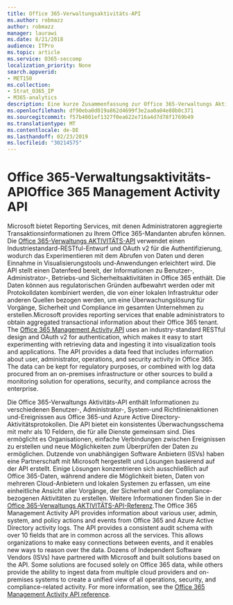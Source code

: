 ```yaml
---
title: Office 365-Verwaltungsaktivitäts-API
ms.author: robmazz
author: robmazz
manager: laurawi
ms.date: 8/21/2018
audience: ITPro
ms.topic: article
ms.service: O365-seccomp
localization_priority: None
search.appverid:
- MET150
ms.collection:
- Strat_O365_IP
- M365-analytics
description: Eine kurze Zusammenfassung zur Office 365-Verwaltungs Aktivitäts-API.
ms.openlocfilehash: df90eba0d019a862d4699f3e2aa0a04e88b0c371
ms.sourcegitcommit: f57b4001ef1327f0ea622e716a4d7d78f1769b49
ms.translationtype: MT
ms.contentlocale: de-DE
ms.lasthandoff: 02/23/2019
ms.locfileid: "30214575"
---
```

# <a name="office-365-management-activity-api"></a><span data-ttu-id="63387-103">Office 365-Verwaltungsaktivitäts-API</span><span class="sxs-lookup"><span data-stu-id="63387-103">Office 365 Management Activity API</span></span>
<span data-ttu-id="63387-p101">Microsoft bietet Reporting Services, mit denen Administratoren aggregierte Transaktionsinformationen zu Ihrem Office 365-Mandanten abrufen können. Die [Office 365-Verwaltungs AKTIVITÄTS-API](https://docs.microsoft.com/office/office-365-management-api/office-365-management-apis-overview) verwendet einen Industriestandard-RESTful-Entwurf und OAuth v2 für die Authentifizierung, wodurch das Experimentieren mit dem Abrufen von Daten und deren Einnahme in Visualisierungstools und-Anwendungen erleichtert wird. Die API stellt einen Datenfeed bereit, der Informationen zu Benutzer-, Administrator-, Betriebs-und Sicherheitsaktivitäten in Office 365 enthält. Die Daten können aus regulatorischen Gründen aufbewahrt werden oder mit Protokolldaten kombiniert werden, die von einer lokalen Infrastruktur oder anderen Quellen bezogen werden, um eine Überwachungslösung für Vorgänge, Sicherheit und Compliance im gesamten Unternehmen zu erstellen.</span><span class="sxs-lookup"><span data-stu-id="63387-p101">Microsoft provides reporting services that enable administrators to obtain aggregated transactional information about their Office 365 tenant. The [Office 365 Management Activity API](https://docs.microsoft.com/office/office-365-management-api/office-365-management-apis-overview) uses an industry-standard RESTful design and OAuth v2 for authentication, which makes it easy to start experimenting with retrieving data and ingesting it into visualization tools and applications. The API provides a data feed that includes information about user, administrator, operations, and security activity in Office 365. The data can be kept for regulatory purposes, or combined with log data procured from an on-premises infrastructure or other sources to build a monitoring solution for operations, security, and compliance across the enterprise.</span></span>

<span data-ttu-id="63387-p102">Die Office 365-Verwaltungs Aktivitäts-API enthält Informationen zu verschiedenen Benutzer-, Administrator-, System-und Richtlinienaktionen und-Ereignissen aus Office 365-und Azure Active Directory-Aktivitätsprotokollen. Die API bietet ein konsistentes Überwachungsschema mit mehr als 10 Feldern, die für alle Dienste gemeinsam sind. Dies ermöglicht es Organisationen, einfache Verbindungen zwischen Ereignissen zu erstellen und neue Möglichkeiten zum Überprüfen der Daten zu ermöglichen. Dutzende von unabhängigen Software Anbietern (ISVs) haben eine Partnerschaft mit Microsoft hergestellt und Lösungen basierend auf der API erstellt. Einige Lösungen konzentrieren sich ausschließlich auf Office 365-Daten, während andere die Möglichkeit bieten, Daten von mehreren Cloud-Anbietern und lokalen Systemen zu erfassen, um eine einheitliche Ansicht aller Vorgänge, der Sicherheit und der Compliance-bezogenen Aktivitäten zu erstellen. Weitere Informationen finden Sie in der [Office 365-Verwaltungs AKTIVITÄTS-API-Referenz](https://docs.microsoft.com/office/office-365-management-api/office-365-management-activity-api-reference).</span><span class="sxs-lookup"><span data-stu-id="63387-p102">The Office 365 Management Activity API provides information about various user, admin, system, and policy actions and events from Office 365 and Azure Active Directory activity logs. The API provides a consistent audit schema with over 10 fields that are in common across all the services. This allows organizations to make easy connections between events, and it enables new ways to reason over the data. Dozens of Independent Software Vendors (ISVs) have partnered with Microsoft and built solutions based on the API. Some solutions are focused solely on Office 365 data, while others provide the ability to ingest data from multiple cloud providers and on-premises systems to create a unified view of all operations, security, and compliance-related activity. For more information, see the [Office 365 Management Activity API reference](https://docs.microsoft.com/office/office-365-management-api/office-365-management-activity-api-reference).</span></span>
